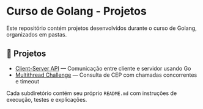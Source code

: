 # Curso de Golang - Projetos

Este repositório contém projetos desenvolvidos durante o curso de Golang, organizados em pastas.

## 📁 Projetos

- [Client-Server API](client-server-api/README.md) — Comunicação entre cliente e servidor usando Go
- [Multithread Challenge](multithread-challenge/README.md) — Consulta de CEP com chamadas concorrentes e timeout

Cada subdiretório contém seu próprio `README.md` com instruções de execução, testes e explicações.
